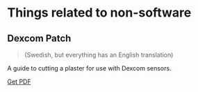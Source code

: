# Things related to non-software

## Dexcom Patch
> (Swedish, but everything has an English translation)

A guide to cutting a plaster for use with Dexcom sensors.

[Get PDF](DexSensor.pdf)
